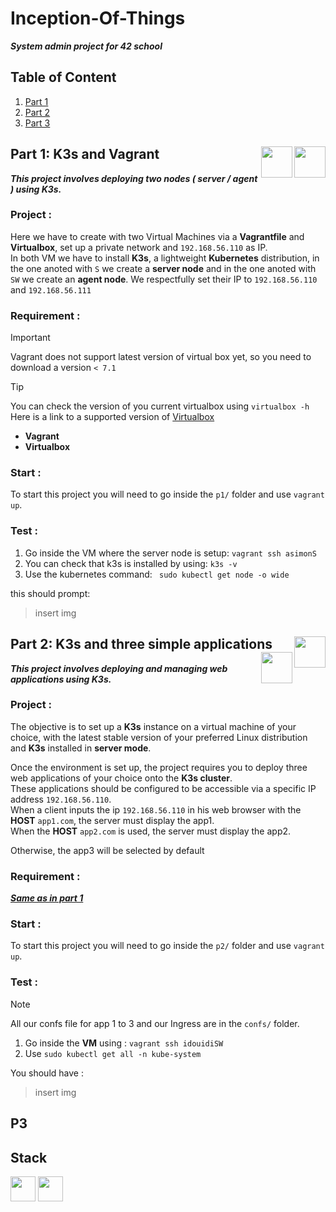 # Inception-Of-Things

___System admin project for 42 school___   

## Table of Content

1. [Part 1](#part-1)
2. [Part 2](#part-2)
3. [Part 3](#part-3)

## Part 1: K3s and Vagrant   <a href="https://www.vagrantup.com/" ><img src="https://cdn.jsdelivr.net/gh/devicons/devicon@latest/icons/vagrant/vagrant-original-wordmark.svg" height=50 width=50 align="right"/><a/> <a href="https://k3s.io/" > <img src="https://cdn.jsdelivr.net/gh/devicons/devicon@latest/icons/k3s/k3s-plain-wordmark.svg" height=50 width=50 align="right"><a/> <a name="part-1"><a/>

___This project involves deploying two nodes ( server / agent ) using **K3s**.___   

### Project :
 
Here we have to create with two Virtual Machines via a **Vagrantfile** and **Virtualbox**, set up a private network and ```192.168.56.110``` as IP.  
In both VM we have to install **K3s**, a lightweight **Kubernetes** distribution, in the one anoted with ``S`` we create a **server node** and in the one anoted with ``SW`` we create an **agent node**.
We respectfully set their IP to ``192.168.56.110`` and ``192.168.56.111``

### Requirement : <a name="requirement-part-1"><a/>
>[!IMPORTANT]
> Vagrant does not support latest version of virtual box yet, so you need to download a version ``< 7.1``

>[!TIP]
> You can check the version of you current virtualbox using ```virtualbox -h```  
> Here is a link to a supported version of [Virtualbox](https://www.virtualbox.org/wiki/Download_Old_Builds_7_0)

* **Vagrant**
* **Virtualbox**

### Start :
To start this project you will need to go inside the ``p1/`` folder and use ```vagrant up```.

### Test : 
1. Go inside the VM where the server node is setup:
   ```vagrant ssh asimonS```
2. You can check that k3s is installed by using: ``k3s -v``
3. Use the kubernetes command:
``` sudo kubectl get node -o wide```

this should prompt:
> insert img

## Part 2: K3s and three simple applications  <a href="https://www.vagrantup.com/" ><img src="https://cdn.jsdelivr.net/gh/devicons/devicon@latest/icons/vagrant/vagrant-original-wordmark.svg" height=50 width=50 align="right"/><a /> <a href="https://k3s.io/" > <img src="https://cdn.jsdelivr.net/gh/devicons/devicon@latest/icons/k3s/k3s-plain-wordmark.svg" height=50 width=50 align="right"><a/> <a name="part-2"><a/>

___This project involves deploying and managing web applications using **K3s**.___  

### Project :

The objective is to set up a **K3s** instance on a virtual machine of your choice, with the latest stable version of your preferred Linux distribution and **K3s** installed in **server mode**.  

Once the environment is set up, the project requires you to deploy three web applications of your choice onto the **K3s cluster**.  
These applications should be configured to be accessible via a specific IP address ``192.168.56.110``.  
When a client inputs the ip ``192.168.56.110`` in his web browser with the **HOST** ``app1.com``, the server must display the app1.  
When the **HOST** ``app2.com`` is used, the server must display the app2. 

Otherwise, the app3 will be selected by default

### Requirement :
[___Same as in part 1___](#requirement-part-1)

### Start :
To start this project you will need to go inside the ``p2/`` folder and use ``vagrant up``.

### Test : 
>[!NOTE]
> All our confs file for app 1 to 3 and our Ingress are in the ``confs/`` folder.

1. Go inside the **VM** using : ``vagrant ssh idouidiSW``
2. Use ``sudo kubectl get all -n kube-system``

You should have :
> insert img

## P3 <a name="part-3"><a/>


## Stack

<div >

<a href="https://www.vagrantup.com/"><img src="https://cdn.jsdelivr.net/gh/devicons/devicon@latest/icons/vagrant/vagrant-original.svg" width=40 height=40/><a/>
<a href="https://k3s.io/"><img src="https://cdn.jsdelivr.net/gh/devicons/devicon@latest/icons/k3s/k3s-original.svg" width=40 height=40/><a/>

</div>
